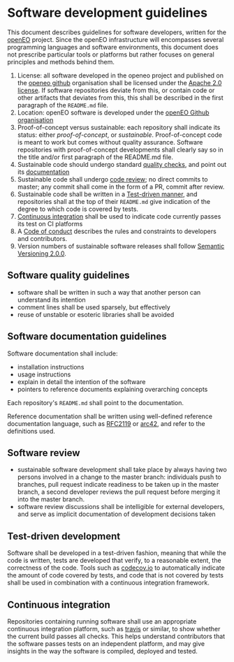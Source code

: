 # Software development guidelines

This document describes guidelines for software developers, written
for the [openEO](http://openeo.org) project. Since the openEO
infrastructure will encompasses several programming languages and
software environments, this document does not prescribe particular
tools or platforms but rather focuses on general principles and
methods behind them.

1. License: all software developed in the openeo project and published on the [openeo github](http://github.com/open-eo/) organisation shall be licensed under the [Apache 2.0 license](LICENSE). If software repositories deviate from this, or contain code or other artifacts that deviates from this, this shall be described in the first paragraph of the `README.md` file.
2. Location: openEO software is developed under the [openEO Github organisation](https://github.com/open-EO/)
3. Proof-of-concept versus sustainable: each repository shall indicate its status: either _proof-of-concept_, or _sustainable_. Proof-of-concept code is meant to work but comes without quality assurance. Software repositories with proof-of-concept developments shall clearly say so in the title and/or first paragraph of the README.md file.
4. Sustainable code should undergo standard [quality checks](#software-quality-guidelines), and point out its [documentation](#software-documentation-guidelines)
5. Sustainable code shall undergo [code review](#software-review);
no direct commits to master; any commit shall come in the form of
a PR, commit after review.
6. Sustainable code shall be written in a [Test-driven manner](test-driven-development), and repositories shall at the top of their `README.md` give indication of the degree to which code is covered by tests.
7. [Continuous integration](#continuous-integration) shall be used to indicate code currently passes its test on CI platforms
8. A [Code of conduct](code_of_conduct.md) describes the rules and constraints to developers and contributors.
9. Version numbers of sustainable software releases shall follow [Semantic Versioning 2.0.0](http://semver.org).  

## Software quality guidelines

* software shall be written in such a way that another person can understand its intention
* comment lines shall be used sparsely, but effectively
* reuse of unstable or esoteric libraries shall be avoided

## Software documentation guidelines

Software documentation shall include:
* installation instructions
* usage instructions
* explain in detail the intention of the software
* pointers to reference documents explaining overarching concepts 

Each repository's `README.md` shall point to the documentation.

Reference documentation shall be written using well-defined reference documentation language, such as [RFC2119](https://tools.ietf.org/html/rfc2119) or [arc42](http://arc42.org), and refer to the definitions used.

## Software review

* sustainable software development shall take place by always having two persons involved in a change to the master branch: individuals push to branches, pull request indicate readiness to be taken up in the master branch, a second developer reviews the pull request before merging it into the master branch.
* software review discussions shall be intelligible for external developers, and serve as implicit documentation of development decisions taken

## Test-driven development

Software shall be developed in a test-driven fashion, meaning that while the code is written, tests are developed that verify, to a reasonable extent, the correctness of the code. Tools such as [codecov.io](https://codecov.io/) to automatically indicate the amount of code covered by tests, and code that is not covered by tests shall be used in combination with a continuous integration framework.

## Continuous integration

Repositories containing running software shall use
an appropriate continuous integration platform, such as
[travis](https://travis-ci.org/) or similar, to show whether the
current build passes all checks. This helps understand contributors
that the software passes tests on an independent platform, and
may give insights in the way the software is compiled, deployed
and tested.
